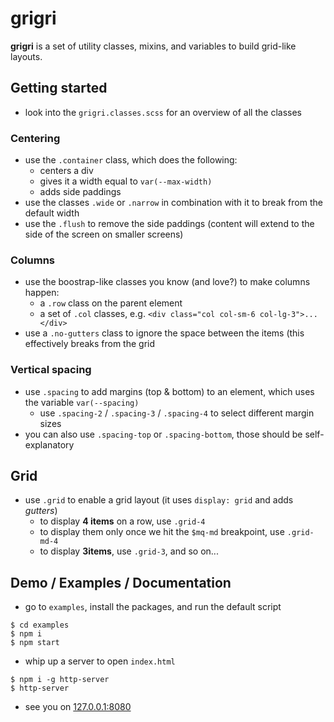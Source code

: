 # grigri

**grigri** is a set of utility classes, mixins, and variables to build grid-like layouts.

## Getting started

- look into the `grigri.classes.scss` for an overview of all the classes

### Centering

- use the `.container` class, which does the following:
  - centers a div
  - gives it a width equal to `var(--max-width)`
  - adds side paddings
- use the classes `.wide` or `.narrow` in combination with it to break from the default width
- use the `.flush` to remove the side paddings (content will extend to the side of the screen on smaller screens)

### Columns

- use the boostrap-like classes you know (and love?) to make columns happen:
  - a `.row` class on the parent element
  - a set of `.col` classes, e.g. `<div class="col col-sm-6 col-lg-3">...</div>`
- use a `.no-gutters` class to ignore the space between the items (this effectively breaks from the grid

### Vertical spacing

- use `.spacing` to add margins (top & bottom) to an element, which uses the variable `var(--spacing)`
  - use `.spacing-2` / `.spacing-3` / `.spacing-4` to select different margin sizes
- you can also use `.spacing-top` or `.spacing-bottom`, those should be self-explanatory

## Grid

- use `.grid` to enable a grid layout (it uses `display: grid` and adds *gutters*)
  - to display **4 items** on a row, use `.grid-4`
  - to display them only once we hit the `$mq-md` breakpoint, use `.grid-md-4`
  - to display **3items**, use `.grid-3`, and so on...

## Demo / Examples / Documentation

- go to `examples`, install the packages, and run the default script

```
$ cd examples
$ npm i
$ npm start
```

- whip up a server to open `index.html`

```
$ npm i -g http-server
$ http-server
```

- see you on [127.0.0.1:8080](http://127.0.0.1:8080)

